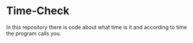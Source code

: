 # Time-Check
In this repository there is code about what time is it and according to time the program calls you.







